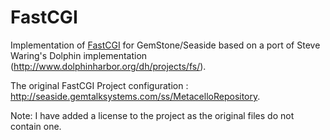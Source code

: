 # FastCGI
Implementation of [FastCGI](http://seaside.gemtalksystems.com/ss/fastcgi/) for GemStone/Seaside based on a port of Steve Waring's Dolphin implementation (http://www.dolphinharbor.org/dh/projects/fs/).

The original FastCGI Project configuration : http://seaside.gemtalksystems.com/ss/MetacelloRepository.

Note: I have added a license to the project as the original files do not contain one.
